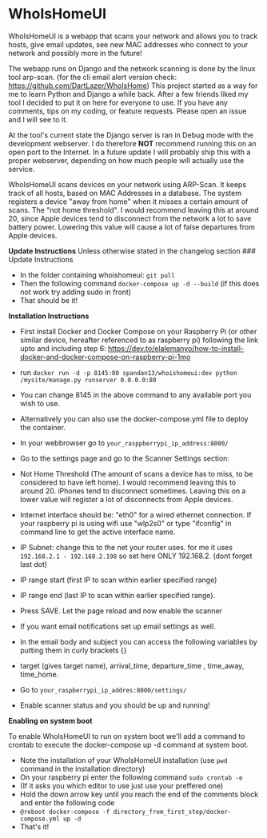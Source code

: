 # WhoIsHomeUI

WhoIsHomeUI is a webapp that scans your network and allows you to track hosts, give email updates, see new MAC addresses who connect to your network and possibly more in the future!

The webapp runs on Django and the network scanning is done by the linux tool arp-scan. (for the cli email alert version check: https://github.com/DartLazer/WhoIsHome)
This project started as a way for me to learn Python and Django a while back. After a few friends liked my tool I decided to put it on here for everyone to use. If you have any comments, tips on my coding, or feature requests. Please open an issue and I will see to it.

At the tool's current state the Django server is ran in Debug mode with the development webserver. I do therefore ****NOT**** recommend running this on an open port to the Internet. In a future update I will probably ship this with a proper webserver, depending on how much people will actually use the service.

WhoIsHomeUI scans devices on your network using ARP-Scan. It keeps track of all hosts, based on MAC Addresses in a database.
The system registers a device "away from home" when it misses a certain amount of scans. The "not home threshold". I would recommend leaving this at around 20, since Apple devices tend to disconnect from the network a lot to save battery power. Lowering this value will cause a lot of false departures from Apple devices.

****Update Instructions****
Unless otherwise stated in the changelog section ### Update Instructions
 - In the folder containing whoishomeui: `git pull`
 - Then the following command `docker-compose up -d --build` (if this does not work try adding sudo in front)
 - That should be it!


****Installation Instructions****
  - First install Docker and Docker Compose on your Raspberry Pi (or other similar device, hereafter referenced to as raspberry pi) following the link upto and including step 6:
https://dev.to/elalemanyo/how-to-install-docker-and-docker-compose-on-raspberry-pi-1mo
  - run ```docker run -d -p 8145:80 spandan13/whoishomeui:dev python /mysite/manage.py runserver 0.0.0.0:80```
  - You can change 8145 in the above command to any available port you wish to use.
  - Alternatively you can also use the docker-compose.yml file to deploy the container.
  - In your webbrowser go to `your_rasppberrypi_ip_address:8000/`
  - Go to the settings page and go to the Scanner Settings section:
  - Not Home Threshold (The amount of scans a device has to miss, to be considered to have left home). I would recommend leaving this to around 20. iPhones tend to disconnect sometimes. Leaving this on a lower value will register a lot of disconnects from Apple devices.
  - Internet interface should be: "eth0" for a wired ethernet connection. If your raspberry pi is using wifi use "wlp2s0" or type "ifconfig" in command line to get the active interface name.
  - IP Subnet: change this to the net your router uses. for me it uses `192.168.2.1 - 192.168.2.198` so set here ONLY 192.168.2. (dont forget last dot)
  - IP range start (first IP to scan within earlier specified range)
  - IP range end (last IP to scan within earlier specified range).
  - Press SAVE. Let the page reload and now enable the scanner
  - If you want email notifications set up email settings as well.
  - In the email body and subject you can access the following variables by putting them in curly brackets {}
  - target (gives target name), arrival_time, departure_time , time_away, time_home.

  - Go to `your_raspberrypi_ip_addres:8000/settings/`

  - Enable scanner status and you should be up and running!

****Enabling on system boot****

To enable WhoIsHomeUI to run on system boot we'll add a command to crontab to execute the docker-compose up -d command at system boot.

- Note the installation of your WhoIsHomeUI installation (use `pwd` command in the installation directory)
- On your raspberry pi enter the following command `sudo crontab -e`
- (If it asks you which editor to use just use your preffered one)
- Hold the down arrow key until you reach the end of the comments block and enter the following code
- `@reboot docker-compose -f directory_from_first_step/docker-compose.yml up -d`
- That's it!



